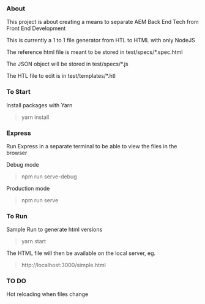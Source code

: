 ### About

This project is about creating a means to separate AEM Back End Tech from Front End Development

This is currently a 1 to 1 file generator from HTL to HTML with only NodeJS

The reference html file is meant to be stored in test/specs/*.spec.html

The JSON object will be stored in test/specs/*.js

The HTL file to edit is in test/templates/*.htl

### To Start

Install packages with Yarn

> yarn install

### Express

Run Express in a separate terminal to be able to view the files in the browser

Debug mode

> npm run serve-debug

Production mode

> npm run serve

### To Run

Sample Run to generate html versions

> yarn start

The HTML file will then be available on the local server, eg.

> http://localhost:3000/simple.html

### TO DO

Hot reloading when files change